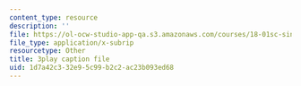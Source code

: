 ```yaml
---
content_type: resource
description: ''
file: https://ol-ocw-studio-app-qa.s3.amazonaws.com/courses/18-01sc-single-variable-calculus-fall-2010/1d7a42c332e95c99b2c2ac23b093ed68_1cejTnuMo1Y.vtt
file_type: application/x-subrip
resourcetype: Other
title: 3play caption file
uid: 1d7a42c3-32e9-5c99-b2c2-ac23b093ed68
---
```

